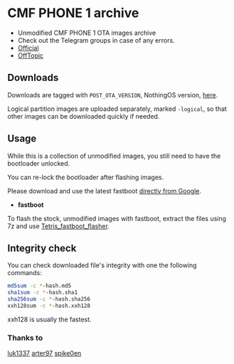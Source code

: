 # CMF PHONE 1 archive
* Unmodified CMF PHONE 1 OTA images archive
* Check out the Telegram groups in case of any errors.
* [Official](https://t.me/CMFPhone1)
* [OffTopic](https://t.me/NothingCMFphone1)

## Downloads
Downloads are tagged with `POST_OTA_VERSION`, NothingOS version,
[here](https://github.com/heptex/tetris_archive/releases).

Logical partition images are uploaded separately, marked `-logical`,
so that other images can be downloaded quickly if needed.

## Usage
While this is a collection of unmodified images, you still need to have the bootloader unlocked.

You can re-lock the bootloader after flashing images.

Please download and use the latest fastboot [directly from Google](https://developer.android.com/tools/releases/platform-tools).

 * **fastboot**

To flash the stock, unmodified images with fastboot, extract the files using 7z and
use [Tetris_fastboot_flasher](https://github.com/spike0en/Nothing_fastboot_flasher/tree/tetris).

## Integrity check
You can check downloaded file's integrity with one the following commands:

``` bash
md5sum -c *-hash.md5
sha1sum -c *-hash.sha1
sha256sum -c *-hash.sha256
xxh128sum -c *-hash.xxh128
```

xxh128 is usually the fastest.

### Thanks to
[luk1337](https://github.com/luk1337/oplus_archive)
[arter97](https://github.com/arter97/nothing_archive)
[spike0en](https://github.com/spike0en/Pong_Archive)
